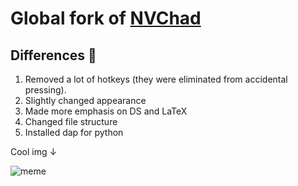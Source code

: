 # Global fork of [NVChad](https://nvchad.com/)

## Differences 🌟

1. Removed a lot of hotkeys (they were eliminated from accidental pressing).
2. Slightly changed appearance
3. Made more emphasis on DS and LaTeX
4. Changed file structure
5. Installed dap for python

Cool img ↓

![meme](https://i.imgur.com/XsmrqbA.jpeg)
